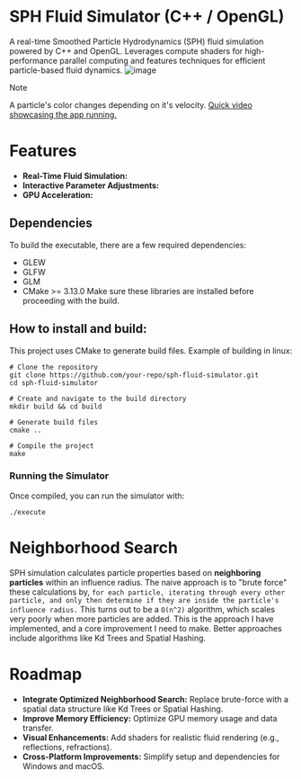 # SPH Fluid Simulator (C++ / OpenGL)
A real-time Smoothed Particle Hydrodynamics (SPH) fluid simulation powered by C++ and OpenGL. Leverages compute shaders for high-performance parallel computing and features techniques for efficient particle-based fluid dynamics.
![image](https://github.com/user-attachments/assets/519fe99c-ca88-4f5e-bc1e-ae67d5ad6bb1)
> [!NOTE]
> A particle's color changes depending on it's velocity.
> [Quick video showcasing the app running.](https://youtu.be/x-2bFkBimAg)

# Features
- **Real-Time Fluid Simulation:** 
- **Interactive Parameter Adjustments:**
- **GPU Acceleration:**
## Dependencies
To build the executable, there are a few required dependencies:
- GLEW
- GLFW
- GLM
- CMake >= 3.13.0
Make sure these libraries are installed before proceeding with the build.
## How to install and build:
This project uses CMake to generate build files.
Example of building in linux:
```
# Clone the repository
git clone https://github.com/your-repo/sph-fluid-simulator.git
cd sph-fluid-simulator

# Create and navigate to the build directory
mkdir build && cd build

# Generate build files
cmake ..

# Compile the project
make
```
### Running the Simulator

Once compiled, you can run the simulator with:
```
./execute
```
# Neighborhood Search
SPH simulation calculates particle properties based on **neighboring particles** within an influence radius.
The naive approach is to "brute force" these calculations by, ```for each particle, iterating through every other particle, and only then determine if they are inside the particle's influence radius.``` This turns out to be a ```O(n^2)``` algorithm, which scales very poorly when more particles are added.
This is the approach I have implemented, and a core improvement I need to make.
Better approaches include algorithms like Kd Trees and Spatial Hashing.
# Roadmap
- **Integrate Optimized Neighborhood Search:** Replace brute-force with a spatial data structure like Kd Trees or Spatial Hashing.
- **Improve Memory Efficiency:** Optimize GPU memory usage and data transfer.
- **Visual Enhancements:** Add shaders for realistic fluid rendering (e.g., reflections, refractions).
- **Cross-Platform Improvements:** Simplify setup and dependencies for Windows and macOS.
